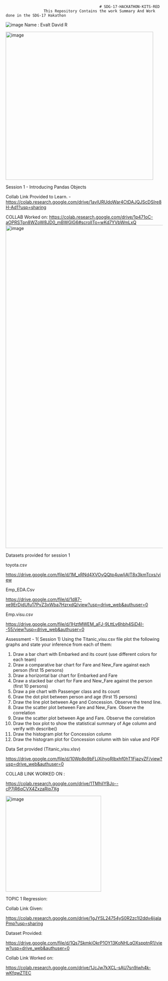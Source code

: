                                               # SDG-17-HACKATHON-KITS-RED
                     This Repository Contains the work Summary And Work done in the SDG-17 Hakathon
![image](https://user-images.githubusercontent.com/116806974/223617391-70febe0d-98ca-4600-85da-126bc23bc888.png)
Name : Evalt David R

<img width="473" alt="image" src="https://user-images.githubusercontent.com/116806974/223620847-f7ffe30a-bfee-43c5-9eb2-824c95ff2a9c.png">

Session 1 - Introducing Pandas Objects

Collab Link Provided to Learn. - https://colab.research.google.com/drive/1avlURUdoWar4CtDAJQJScDSIre8H-Ad1?usp=sharing  

COLLAB Worked on: https://colab.research.google.com/drive/1p471oC-aOPRSTpn8WZoW8JD0_mBWGlG6#scrollTo=wKd7YVbWmLxQ
<img width="1032" alt="image" src="https://user-images.githubusercontent.com/116806974/223619198-ff78514f-145b-47a3-a4a0-1d1ed60871df.png">

Datasets provided for session 1

toyota.csv

https://drive.google.com/file/d/1M_xRNd4XVOyQQtp4uwIjAIT8x3kmTcxs/view

Emp_EDA.Csv

https://drive.google.com/file/d/1d87-xe9ErDjdUfu17PvZ3xWba7HzrxdQ/view?usp=drive_web&authuser=0

Emp.visu.csv

https://drive.google.com/file/d/1HztMWEM_aFJ-9LttLv6hbh4SiD4I--55/view?usp=drive_web&authuser=0

Assessment - 1( Session 1)
Using the Titanic_visu.csv file plot the following graphs and state your inference from each of them:

1. Draw a bar chart with Embarked and its count (use different colors for each team)
2. Draw a comparative bar chart for Fare and New_Fare against each person (first 15
persons)
3. Draw a horizontal bar chart for Embarked and Fare
4. Draw a stacked bar chart for Fare and New_Fare against the person (first 10 persons)
5. Draw a pie chart with Passenger class and its count
6. Draw the dot plot between person and age (first 15 persons)
7. Draw the line plot between Age and Concession. Observe the trend line.
8. Draw the scatter plot between Fare and New_Fare. Observe the correlation
9. Draw the scatter plot between Age and Fare. Observe the correlation
10. Draw the box plot to show the statistical summary of Age column and verify with
describe()
11. Draw the histogram plot for Concession column
12. Draw the histogram plot for Concession column with bin value and PDF


Data Set provided (Titanic_visu.xlsv)

https://drive.google.com/file/d/10Wp8p9bFLjXihyoRIbxhf0hT1FjazyZF/view?usp=drive_web&authuser=0

COLLAB LINK WORKED ON :

https://colab.research.google.com/drive/1TMhilYBJo--cP7jR6qCVX4ZxzaRip7Xg



<img width="306" alt="image" src="https://user-images.githubusercontent.com/116806974/223621003-e97a20c5-971c-4b0f-b4aa-b1586a8c3652.png">

TOPIC 1
Regression:

Collab Link Given:

https://colab.research.google.com/drive/1gJYSL24754yS0R2zc1I2ddv4ijalaPmp?usp=sharing

Dataset Provided:

https://drive.google.com/file/d/1Qs7SkmkiOkrP1OY13KoNHLqOXspptnR1/view?usp=drive_web&authuser=0

Collab Link Worked on:

https://colab.research.google.com/drive/1JcJw7kXCL-sAU7sn9iwh4k-wKfqwZTEC



